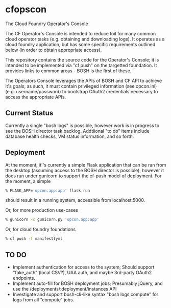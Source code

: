 # cfopscon
The Cloud Foundry Operator's Console

The CF Operator's Console is intended to reduce toil for many common
cloud operator tasks (e.g. obtaining and downloading logs).  It
operates as a cloud foundry application, but has some specific
requirements outlined below (in order to obtain appropriate access).

This repository contains the source code for the Operator's Console;
it is intended to be implemented via "cf push" on the targetted
foundation.  It provides links to common areas - BOSH is the first of
these.

The Operators Console leverages the APIs of BOSH and CF API to achieve
it's goals; as such, it must contain privileged information (see opcon.ini)
(e.g. username/password) to bootstrap OAuth2 credentials necessary to
access the appropriate APIs.

## Current Status
Currently a single "bosh logs" is possible, however work is in
progress to see the BOSH director task backlog.  Addtiional "to do"
items include database health checks, VM status information, and so
forth.

## Deployment
At the moment, it''s currently a simple Flask application that can be
ran from the desktop (assuming access to the BOSH director is
possible), however it does run under gunicorn to support the cf-push
model of deployment.  For the moment, a simple
```bash
% FLASK_APP='opcon.app:app' flask run
```
should result in a running system, accessible from localhost:5000.

Or, for more production use-cases
```bash
% gunicorn -c gunicorn.py 'opcon.app:app'
```

Or, for cloud foundry foundations
```bash
% cf push -f manifestlyml
```

## TO DO
- Implement authentication for access to the system; 
  Should support "fake_auth" (local CSV?), UAA auth, and maybe
  3rd-party OAuth2 endpoints.
- Implement auto-fill for BOSH deployment jobs;
  Presumably jQuery, and use the /deployments/:deployment/instances API
- Investigate and support bosh-cli-like syntax "bosh logs compute" for
  logs from all "compute" jobs.

